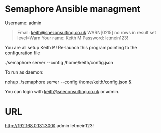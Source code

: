 # Semaphore Ansible managment


Username: admin
 > Email: keith@sneconsulting.co.uk
WARN[0215] no rows in result set                         level=Warn
 > Your name: Keith M
 > Password: letmein123!

 You are all setup Keith M!
 Re-launch this program pointing to the configuration file

./semaphore server --config /home/keith/config.json

 To run as daemon:

nohup ./semaphore server --config /home/keith/config.json &

 You can login with keith@sneconsulting.co.uk or admin.

# URL
http://192.168.0.131:3000 admin letmein123!

